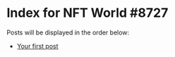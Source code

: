 # Index for NFT World #8727
Posts will be displayed in the order below:

- [Your first post](./001-first.md)

